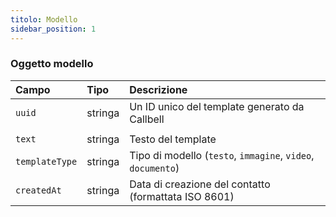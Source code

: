 ```yaml
---
titolo: Modello
sidebar_position: 1
---
```


### Oggetto modello

| Campo | Tipo | Descrizione |
| :------------- | :----- | :---------------------------------------------------------- |
| `uuid` | stringa | Un ID unico del template generato da Callbell |
| |
| `text` | stringa | Testo del template |
| `templateType` | stringa | Tipo di modello (`testo`, `immagine`, `video`, `documento`) |
| `createdAt` | stringa | Data di creazione del contatto (formattata ISO 8601) |
